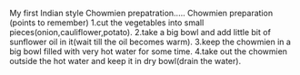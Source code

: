 My first Indian style Chowmien prepatration.....
Chowmien preparation (points to remember)
1.cut the vegetables into small pieces(onion,cauliflower,potato).
2.take a big bowl and add little bit of sunflower oil in it(wait till the oil becomes warm).
3.keep the chowmien in a big bowl filled with very hot water for some time.
4.take out the chowmien outside the hot water and keep it in dry bowl(drain the water).
